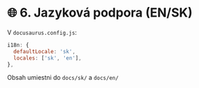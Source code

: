 # 🌐 6. Jazyková podpora (EN/SK)

V `docusaurus.config.js`:
```js
i18n: {
  defaultLocale: 'sk',
  locales: ['sk', 'en'],
},
```

Obsah umiestni do `docs/sk/` a `docs/en/`
